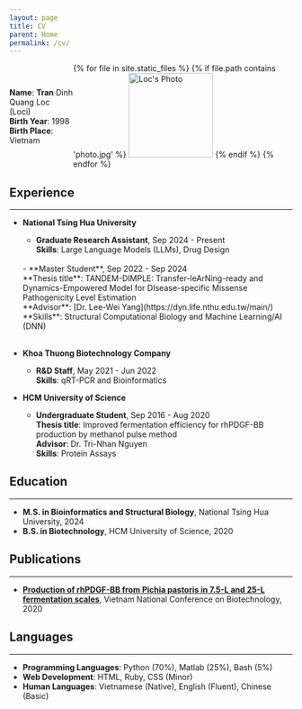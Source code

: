 ```yaml
---
layout: page
title: CV
parent: Home
permalink: /cv/
---
```


<div style="display: flex; justify-content: space-between; align-items: center;">
  <div>
    <strong>Name</strong>: <strong>Tran</strong> Dinh Quang Loc (Loci) <br>
    <strong>Birth Year</strong>: 1998 <br>
    <strong>Birth Place</strong>: Vietnam <br>
  </div>
  <div>
    {% for file in site.static_files %}
      {% if file.path contains 'photo.jpg' %}
        <img src="{{file.path}}" alt="Loc's Photo" style="width: 150px; height: auto;">
      {% endif %}
    {% endfor %}
  </div>
</div>

## Experience
---
- **National Tsing Hua University**
    - **Graduate Research Assistant**, Sep 2024 - Present <br>
    **Skills**: Large Language Models (LLMs), Drug Design <br>
    <br>
    - **Master Student**, Sep 2022 - Sep 2024 <br>
    **Thesis title**: TANDEM-DIMPLE: Transfer-leArNing-ready and Dynamics-Empowered Model for DIsease-specific Missense Pathogenicity Level Estimation <br>
    **Advisor**: [Dr. Lee-Wei Yang](https://dyn.life.nthu.edu.tw/main/) <br>
    **Skills**: Structural Computational Biology and Machine Learning/AI (DNN) <br>
    <br>

- **Khoa Thuong Biotechnology Company**
    - **R&D Staff**, May 2021 - Jun 2022 <br>
    **Skills**: qRT-PCR and Bioinformatics <br>

- **HCM University of Science**
    - **Undergraduate Student**, Sep 2016 - Aug 2020 <br>
    **Thesis title**: Improved fermentation efficiency for rhPDGF-BB production by methanol pulse method <br>
    **Advisor**: Dr. Tri-Nhan Nguyen <br>
    **Skills**: Protein Assays <br>

## Education
---
- **M.S. in Bioinformatics and Structural Biology**, National Tsing Hua University, 2024
- **B.S. in Biotechnology**, HCM University of Science, 2020

## Publications
---
- [**Production of rhPDGF-BB from Pichia pastoris in 7.5-L and 25-L fermentation scales**](https://huib.hueuni.edu.vn/wp-content/uploads/2020/12/457-462.pdf), Vietnam National Conference on Biotechnology, 2020

## Languages
---
- **Programming Languages**: Python (70%), Matlab (25%), Bash (5%)
- **Web Development**: HTML, Ruby, CSS (Minor)
- **Human Languages**: Vietnamese (Native), English (Fluent), Chinese (Basic)

